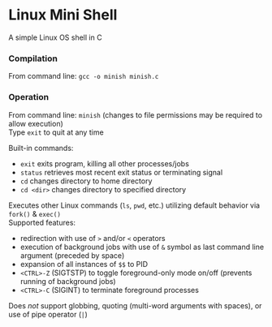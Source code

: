# Linux Mini Shell
A simple Linux OS shell in C

### Compilation
From command line: `gcc -o minish minish.c` 

### Operation
From command line: `minish` (changes to file permissions may be required to allow execution) \
Type `exit` to quit at any time

Built-in commands:
- `exit`  exits program, killing all other processes/jobs
- `status`  retrieves most recent exit status or terminating signal
- `cd`  changes directory to home directory
- `cd <dir>`  changes directory to specified directory

Executes other Linux commands (`ls`, `pwd`, etc.) utilizing default behavior via `fork()` & `exec()` \
Supported features:
- redirection with use of `>` and/or `<` operators
- execution of background jobs with use of `&` symbol as last command line argument (preceded by space)
- expansion of all instances of `$$` to PID
- `<CTRL>-Z` (SIGTSTP) to toggle foreground-only mode on/off (prevents running of background jobs)
- `<CTRL>-C` (SIGINT) to terminate foreground processes

Does _not_ support globbing, quoting (multi-word arguments with spaces), or use of pipe operator (`|`)
